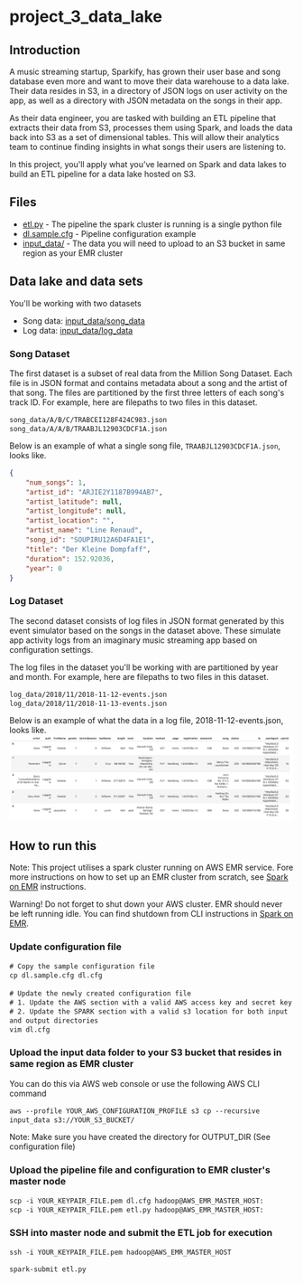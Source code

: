 # project_3_data_lake

## Introduction
A music streaming startup, Sparkify, has grown their user base and song database even more and want to move their data warehouse to a data lake. Their data resides in S3, in a directory of JSON logs on user activity on the app, as well as a directory with JSON metadata on the songs in their app.

As their data engineer, you are tasked with building an ETL pipeline that extracts their data from S3, processes them using Spark, and loads the data back into S3 as a set of dimensional tables. This will allow their analytics team to continue finding insights in what songs their users are listening to.

In this project, you'll apply what you've learned on Spark and data lakes to build an ETL pipeline for a data lake hosted on S3.

## Files
- [etl.py](etl.py) - The pipeline the spark cluster is running is a single python file
- [dl.sample.cfg](dl.sample.cfg) - Pipeline configuration example
- [input_data/](input_data) - The data you will need to upload to an S3 bucket in same region as your EMR cluster

## Data lake and data sets
You'll be working with two datasets
- Song data: [input_data/song_data](input_data/song_data)
- Log data: [input_data/log_data](input_data/log_data)

### Song Dataset
The first dataset is a subset of real data from the Million Song Dataset. Each file is in JSON format and contains metadata about a song and the artist of that song. The files are partitioned by the first three letters of each song's track ID. For example, here are filepaths to two files in this dataset.
```shell
song_data/A/B/C/TRABCEI128F424C983.json
song_data/A/A/B/TRAABJL12903CDCF1A.json
```
Below is an example of what a single song file, `TRAABJL12903CDCF1A.json`, looks like.
```json
{
    "num_songs": 1,
    "artist_id": "ARJIE2Y1187B994AB7",
    "artist_latitude": null,
    "artist_longitude": null,
    "artist_location": "",
    "artist_name": "Line Renaud",
    "song_id": "SOUPIRU12A6D4FA1E1",
    "title": "Der Kleine Dompfaff",
    "duration": 152.92036,
    "year": 0
}
```

### Log Dataset
The second dataset consists of log files in JSON format generated by this event simulator based on the songs in the dataset above. These simulate app activity logs from an imaginary music streaming app based on configuration settings.

The log files in the dataset you'll be working with are partitioned by year and month. For example, here are filepaths to two files in this dataset.
```shell
log_data/2018/11/2018-11-12-events.json
log_data/2018/11/2018-11-13-events.json
```
Below is an example of what the data in a log file, 2018-11-12-events.json, looks like.
![log_data](img/log_data.png)

## How to run this
Note: This project utilises a spark cluster running on AWS EMR service. Fore more instructions on how to set up an EMR cluster from scratch, see [Spark on EMR](../aws_service_setup/spark_on_emr/README.md) instructions.

Warning! Do not forget to shut down your AWS cluster. EMR should never be left running idle. You can find shutdown from CLI instructions in [Spark on EMR](../aws_service_setup/spark_on_emr/README.md).

### Update configuration file
```shell
# Copy the sample configuration file
cp dl.sample.cfg dl.cfg

# Update the newly created configuration file
# 1. Update the AWS section with a valid AWS access key and secret key
# 2. Update the SPARK section with a valid s3 location for both input and output directories
vim dl.cfg
```

### Upload the input data folder to your S3 bucket that resides in same region as EMR cluster
You can do this via AWS web console or use the following AWS CLI command
```shell
aws --profile YOUR_AWS_CONFIGURATION_PROFILE s3 cp --recursive input_data s3://YOUR_S3_BUCKET/
```
Note: Make sure you have created the directory for OUTPUT_DIR (See configuration file)

### Upload the pipeline file and configuration to EMR cluster's master node
```shell
scp -i YOUR_KEYPAIR_FILE.pem dl.cfg hadoop@AWS_EMR_MASTER_HOST:
scp -i YOUR_KEYPAIR_FILE.pem etl.py hadoop@AWS_EMR_MASTER_HOST:
```

### SSH into master node and submit the ETL job for execution
```shell
ssh -i YOUR_KEYPAIR_FILE.pem hadoop@AWS_EMR_MASTER_HOST
```

```shell
spark-submit etl.py
```
